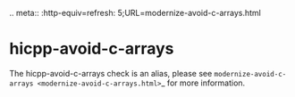 .. meta:: :http-equiv=refresh: 5;URL=modernize-avoid-c-arrays.html

hicpp-avoid-c-arrays
====================

The hicpp-avoid-c-arrays check is an alias, please see
`modernize-avoid-c-arrays <modernize-avoid-c-arrays.html>`\_ for more
information.
